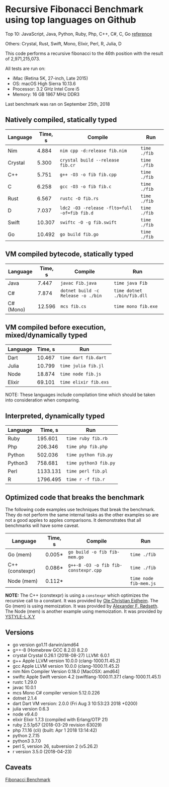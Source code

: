 # Recursive Fibonacci Benchmark using top languages on Github

Top 10: JavaScript, Java, Python, Ruby, Php, C++, C#, C, Go [reference](http://www.techworm.net/2016/09/top-10-popular-programming-languages-github.html)

Others: Crystal, Rust, Swift, Mono, Elixir, Perl, R, Julia, D

This code performs a recursive fibonacci to the 46th position with the result of 2,971,215,073.

All tests are run on:
 - iMac (Retina 5K, 27-inch, Late 2015)
 - OS: macOS High Sierra 10.13.6
 - Processor: 3.2 GHz Intel Core i5
 - Memory: 16 GB 1867 MHz DDR3

Last benchmark was ran on September 25th, 2018

## Natively compiled, statically typed

| Language | Time, s | Compile                                       | Run          |
|----------|---------|-----------------------------------------------|--------------|
| Nim      |  4.884  | `nim cpp -d:release fib.nim`                  | `time ./fib` |
| Crystal  |  5.300  | `crystal build --release fib.cr`              | `time ./fib` |
| C++      |  5.751  | `g++ -O3 -o fib fib.cpp`                      | `time ./fib` |
| C        |  6.258  | `gcc -O3 -o fib fib.c`                        | `time ./fib` |
| Rust     |  6.567  | `rustc -O fib.rs`                             | `time ./fib` |
| D        |  7.037  | `ldc2 -O3 -release -flto=full -of=fib fib.d ` | `time ./fib` |
| Swift    | 10.307  | `swiftc -O -g fib.swift`                      | `time ./fib` |
| Go       | 10.492  | `go build fib.go`                             | `time ./fib` |

## VM compiled bytecode, statically typed

| Language  | Time, s | Compile                            | Run                         |
|-----------|---------|------------------------------------|-----------------------------|
| Java      |  7.447  | `javac Fib.java`                   | `time java Fib`             |
| C#        |  7.874  | `dotnet build -c Release -o ./bin` | `time dotnet ./bin/fib.dll` |
| C# (Mono) | 12.596  | `mcs fib.cs`                       | `time mono fib.exe`         |

## VM compiled before execution, mixed/dynamically typed

| Language | Time, s  | Run                  |
|----------|----------|----------------------|
| Dart     | 10.467   | `time dart fib.dart` |
| Julia    | 10.799   | `time julia fib.jl`  |
| Node     | 18.874   | `time node fib.js`   |
| Elixir   | 69.101   | `time elixir fib.exs`|

NOTE: These languages include compilation time which should be taken into consideration when comparing.

## Interpreted, dynamically typed

| Language | Time, s  | Run                   |
|----------|----------|-----------------------|
| Ruby     |  195.601 | `time ruby fib.rb`    |
| Php      |  206.346 | `time php fib.php`    |
| Python   |  502.036 | `time python fib.py`  |
| Python3  |  758.681 | `time python3 fib.py` |
| Perl     | 1133.131 | `time perl fib.pl`    |
| R        | 1796.495 | `time r -f fib.r`     |

## Optimized code that breaks the benchmark

The following code examples use techniques that break the benchmark. They do not perform the same internal tasks as the other examples 
so are not a good apples to apples comparisons. It demonstrates that all benchmarks will have some caveat.

| Language        | Time, s  | Compile                              | Run                    |
|-----------------|----------|--------------------------------------|------------------------|
| Go (mem)        |  0.005*  | `go build -o fib fib-mem.go`         | `time ./fib`           |
| C++ (constexpr) |  0.086*  | `g++-8 -O3 -o fib fib-constexpr.cpp` | `time ./fib`           |
| Node (mem)      |  0.112*  |                                      | `time node fib-mem.js` |

**NOTE:**
The C++ (constexpr) is using a `constexpr` which optimizes the recursive call to a constant. It was provided by [Ole Christian Eidheim](https://gitlab.com/eidheim).
The Go (mem) is using memoization.  It was provided by [Alexander F. Rødseth](https://github.com/xyproto).
The Node (mem) is another example using memoization.  It was provided by [YSTYLE-L.X.Y](https://github.com/ystyle)

## Versions

- go version go1.11 darwin/amd64
- g++-8 (Homebrew GCC 8.2.0) 8.2.0
- crystal Crystal 0.26.1 (2018-08-27) LLVM: 6.0.1
- g++ Apple LLVM version 10.0.0 (clang-1000.11.45.2)
- gcc Apple LLVM version 10.0.0 (clang-1000.11.45.2)
- nim Nim Compiler Version 0.18.0 [MacOSX: amd64]
- swiftc Apple Swift version 4.2 (swiftlang-1000.11.37.1 clang-1000.11.45.1)
- rustc 1.29.0
- javac 10.0.1
- mcs Mono C# compiler version 5.12.0.226
- dotnet 2.1.4
- dart Dart VM version: 2.0.0 (Fri Aug 3 10:53:23 2018 +0200)
- julia version 0.6.3
- node v9.4.0
- elixir Elixir 1.7.3 (compiled with Erlang/OTP 21)
- ruby 2.5.1p57 (2018-03-29 revision 63029)
- php 7.1.16 (cli) (built: Apr  1 2018 13:14:42)
- python 2.7.15
- python3 3.7.0
- perl 5, version 26, subversion 2 (v5.26.2)
- r version 3.5.0 (2018-04-23)

## Caveats

[Fibonacci Benchmark](https://crystal-lang.org/2016/07/15/fibonacci-benchmark.html)
